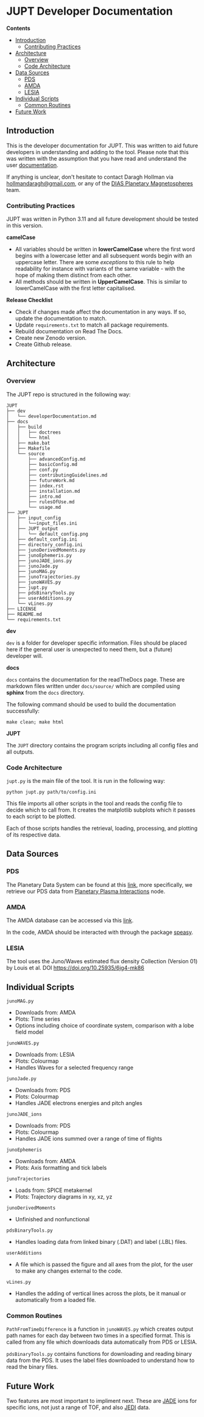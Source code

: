 # JUPT Developer Documentation

**Contents**
* [Introduction](#Introduction)
    * [Contributing Practices](#Contributing-Practices)
* [Architecture](#Architecture)
    * [Overview](#Overview)
    * [Code Architecture](#Code-Architecture)
* [Data Sources](#Data-Sources)
    * [PDS](#PDS)
    * [AMDA](#AMDA)
    * [LESIA](#LESIA)
* [Individual Scripts](#Individual-Scripts)
    * [Common Routines](#Common-Routines)
* [Future Work](#Future-Work)


## Introduction
This is the developer documentation for JUPT. This was written to aid future developers in understanding and adding to the tool. Please note that this was written with the assumption that you have read and understand the user [documentation](https://jupt.readthedocs.io/en/latest/).

If anything is unclear, don't hesitate to contact Daragh Hollman via hollmandaragh@gmail.com, or any of the [DIAS Planetary Magnetospheres](https://www.dias.ie/cosmicphysics/astrophysics/astro-research/astro-planetary-magnetospheres/) team.

### Contributing Practices
JUPT was written in Python 3.11 and all future development should be tested in this version.

**camelCase**
* All variables should be written in **lowerCamelCase** where the first word begins with a lowercase letter and all subsequent words begin with an uppercase letter. There are some *exceptions* to this rule to help readability for instance with variants of the same variable - with the hope of making them distinct from each other.
* All methods should be written in **UpperCamelCase**. This is similar to lowerCamelCase with the first letter capitalised.

**Release Checklist**
* Check if changes made affect the documentation in any ways. If so, update the documentation to match.
* Update `requirements.txt` to match all package requirements.
* Rebuild documentation on Read The Docs.
* Create new Zenodo version.
* Create Github release.

## Architecture

### Overview
The JUPT repo is structured in the following way:

```
JUPT
├── dev
│   └── developerDocumentation.md
├── docs
│   ├── build
│   │   ├── doctrees
│   │   └── html
│   ├── make.bat
│   ├── Makefile
│   └── source
│       ├── advancedConfig.md
│       ├── basicConfig.md
│       ├── conf.py
│       ├── contributingGuidelines.md
│       ├── futureWork.md
│       ├── index.rst
│       ├── installation.md
│       ├── intro.md
│       ├── rulesOfUse.md
│       └── usage.md
├── JUPT
│   ├── input_config
│   │   └──input_files.ini
│   ├── JUPT_output
│   │   └── default_config.png
│   ├── default_config.ini
│   ├── directory_config.ini
│   ├── junoDerivedMoments.py
│   ├── junoEphemeris.py
│   ├── junoJADE_ions.py
│   ├── junoJade.py
│   ├── junoMAG.py
│   ├── junoTrajectories.py
│   ├── junoWAVES.py
│   ├── jupt.py
│   ├── pdsBinaryTools.py
│   ├── userAdditions.py
│   └── vLines.py
├── LICENSE
├── README.md
└── requirements.txt
```

**dev**

`dev` is a folder for developer specific information. Files should be placed here if the general user is unexpected to need them, but a (future) developer will.

**docs**

`docs` contains the documentation for the readTheDocs page. These are markdown files written under `docs/source/` which are compiled using **sphinx** from the `docs` directory.

The following command should be used to build the documentation successfully:

```shell
make clean; make html
```

**JUPT**

The `JUPT` directory contains the program scripts including all config files and all outputs.

### Code Architecture
`jupt.py` is the main file of the tool. It is run in the following way:

```shell
python jupt.py path/to/config.ini
```

This file imports all other scripts in the tool and reads the config file to decide which to call from. It creates the matplotlib subplots which it passes to each script to be plotted.

Each of those scripts handles the retrieval, loading, processing, and plotting of its respective data.

## Data Sources

### PDS
The Planetary Data System can be found at this [link](https://pds.nasa.gov/), more specifically, we retrieve our PDS data from [Planetary Plasma Interactions](https://pds-ppi.igpp.ucla.edu/) node.

### AMDA
The AMDA database can be accessed via this [link](http://amda.irap.omp.eu/).

In the code, AMDA should be interacted with through the package [speasy](https://speasy.readthedocs.io/en/latest/).

### LESIA

The tool uses the Juno/Waves estimated flux density Collection (Version 01) by Louis et al. DOI https://doi.org/10.25935/6jg4-mk86

## Individual Scripts

`junoMAG.py`
* Downloads from: AMDA
* Plots: Time series
* Options including choice of coordinate system, comparison with a lobe field model

`junoWAVES.py`
* Downloads from: LESIA
* Plots: Colourmap
* Handles Waves for a selected frequency range

`junoJade.py`
* Downloads from: PDS
* Plots: Colourmap
* Handles JADE electrons energies and pitch angles

`junoJADE_ions`
* Downloads from: PDS
* Plots: Colourmap
* Handles JADE ions summed over a range of time of flights

`junoEphemeris`
* Downloads from: AMDA
* Plots: Axis formatting and tick labels

`junoTrajectories`
* Loads from: SPICE metakernel
* Plots: Trajectory diagrams in xy, xz, yz

`junoDerivedMoments`
* Unfinished and nonfunctional

`pdsBinaryTools.py`
* Handles loading data from linked binary (.DAT) and label (.LBL) files.

`userAdditions`
* A file which is passed the figure and all axes from the plot, for the user to make any changes external to the code.

`vLines.py`
* Handles the adding of vertical lines across the plots, be it manual or automatically from a loaded file.

### Common Routines

`PathFromTimeDifference` is a function in `junoWAVES.py` which creates output path names for each day between two times in a specified format. This is called from any file which downloads data automatically from PDS or LESIA.

`pdsBinaryTools.py` contains functions for downloading and reading binary data from the PDS. It uses the label files downloaded to understand how to read the binary files.

## Future Work

Two features are most important to impliment next. These are [JADE](https://pds-ppi.igpp.ucla.edu/search/view/?f=yes&id=pds://PPI/JNO-J_SW-JAD-5-CALIBRATED-V1.0) ions for specific ions, not just a range of TOF, and also [JEDI](https://pds-ppi.igpp.ucla.edu/search/view/?f=yes&id=pds://PPI/JNO-J-JED-3-CDR-V1.0) data.
